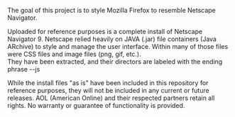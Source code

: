 The goal of this project is to style Mozilla Firefox to resemble Netscape Navigator.

Uploaded for reference purposes is a complete install of Netscape Navigator 9. 
Netscape relied heavily on JAVA (.jar) file containers (Java ARchive) to style and manage the user interface. 
Within many of those files were CSS files and image files (png, gif, etc.).  
They have been extracted, and their directors are labeled with the ending phrase --js

While the install files "as is" have been included in this repository for reference purposes, they will not be included in any current or future releases.
AOL (American Online) and their respected partners retain all rights. No warranty or guarantee of functionality is provided.
